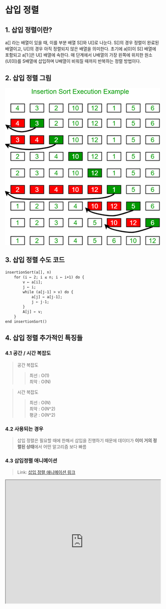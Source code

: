 삽입 정렬 
====

## 1. 삽입 정렬이란?
a[] 라는 배열이 있을 때, 이를 부분 배열 S[]와 U[]로 나눈다.
S[]의 경우 정렬이 완료된 배열이고, U[]의 경우 아직 정렬되지 않은 배열을 의미한다.
초기에 a[0]이 S[] 배열에 포함되고 a[1:]은 U[] 배열에 속한다. 매 단계에서 U배열의 가장 왼쪽에 위치한 원소(U[0])를 S배열에 삽입하며 U배열이 비워질 때까지 반복하는 정렬 방법이다.

## 2. 삽입 정렬 그림
![Alt text](/imgs/Insertionsort_002.png)


## 3. 삽입 정렬 수도 코드
```
insertionSort(a[], n)
    for (i ← 2; i ≤ n; i ← i+1) do {
        v ← a[i];
        j ← i;
        while (a[j-1] > v) do {
            a[j] ← a[j-1];
            j ← j-1;
        }
        A[j] ← v;
    }
end insertionSort()
```
## 4. 삽입 정렬 추가적인 특징들
### 4.1 공간 / 시간 복잡도
>공간 복잡도
> > 최선 : O(1) \
최악 : O(N)

>시간 복잡도
> >  최선 : O(𝑁) \
최악 : O(𝑁^2) \
평균 : O(𝑁^2)

### 4.2 사용되는 경우
> 삽입 정렬은 필요할 때에 한해서 삽입을 진행하기 때문에 데이터가 **이미 거의 정렬된 상태**에서 어떤 알고리즘 보다 빠름

### 4.3 삽입정렬 애니메이션
> Link: [삽입 정렬 애니메이션 링크][insertionSortlink]

[insertionSortlink]: https://ko.khanacademy.org/computer-programming/program/5008603698429952/embedded?embed=yes&author=no&editor=no&width=688&buttons=no&settings=%7B%7D "Go google"


<iframe src="https://ko.khanacademy.org/computer-programming/program/5008603698429952/embedded?embed=yes&amp;author=no&amp;editor=no&amp;width=688&amp;buttons=no&amp;settings=%7B%7D" allowfullscreen style="height: 400px; width: 100%;"></iframe>

